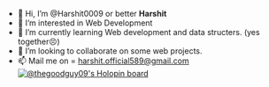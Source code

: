 - 👋 Hi, I’m @Harshit0009 or better <b>Harshit</b>
- 👀 I’m interested in Web Development
- 🌱 I’m currently learning Web development and data structers. (yes together😣)
- 💞️ I’m looking to collaborate on some web projects.
- 📫 Mail me on = harshit.official589@gmail.com
[![@thegoodguy09's Holopin board](https://holopin.me/thegoodguy09)](https://holopin.io/@thegoodguy09)
<!---
Harshit0009/Harshit0009 is a ✨ special ✨ repository because its `README.md` (this file) appears on your GitHub profile.
You can click the Preview link to take a look at your changes.
--->
